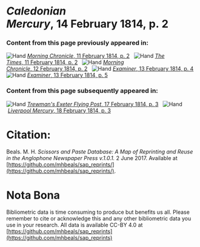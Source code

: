 # *Caledonian Mercury*, 14 February 1814, p. 2  
  
### Content from this page previously appeared in:  
![Hand](http://scissorsandpaste.net/wp-content/uploads/2017/06/smallhandpointer.png) [*Morning Chronicle*, 11 February 1814, p. 2](https://mhbeals.github.io/sap_html/Morning-Chronicle/Morning-Chronicle-11-February-1814-p-2)  
![Hand](http://scissorsandpaste.net/wp-content/uploads/2017/06/smallhandpointer.png) [*The Times*, 11 February 1814, p. 2](https://mhbeals.github.io/sap_html/The-Times/The-Times-11-February-1814-p-2)  
![Hand](http://scissorsandpaste.net/wp-content/uploads/2017/06/smallhandpointer.png) [*Morning Chronicle*, 12 February 1814, p. 2](https://mhbeals.github.io/sap_html/Morning-Chronicle/Morning-Chronicle-12-February-1814-p-2)  
![Hand](http://scissorsandpaste.net/wp-content/uploads/2017/06/smallhandpointer.png) [*Examiner*, 13 February 1814, p. 4](https://mhbeals.github.io/sap_html/Examiner/Examiner-13-February-1814-p-4)  
![Hand](http://scissorsandpaste.net/wp-content/uploads/2017/06/smallhandpointer.png) [*Examiner*, 13 February 1814, p. 5](https://mhbeals.github.io/sap_html/Examiner/Examiner-13-February-1814-p-5)  
  
### Content from this page subsequently appeared in:  
![Hand](http://scissorsandpaste.net/wp-content/uploads/2017/06/smallhandpointer.png) [*Trewman's Exeter Flying Post*, 17 February 1814, p. 3](https://mhbeals.github.io/sap_html/Trewman's-Exeter-Flying-Post/Trewman's-Exeter-Flying-Post-17-February-1814-p-3)  
![Hand](http://scissorsandpaste.net/wp-content/uploads/2017/06/smallhandpointer.png) [*Liverpool Mercury*, 18 February 1814, p. 3](https://mhbeals.github.io/sap_html/Liverpool-Mercury/Liverpool-Mercury-18-February-1814-p-3)  


# Citation: 

Beals. M. H. *Scissors and Paste Database: A Map of Reprinting and Reuse in the Anglophone Newspaper Press v.1.0.1.* 2 June 2017. Available at [https://github.com/mhbeals/sap_reprints/](https://github.com/mhbeals/sap_reprints/). 

# Nota Bona

Bibliometric data is time consuming to produce but benefits us all. Please remember to cite or acknowledge this and any other bibliometric data you use in your research. All data is available CC-BY 4.0 at [https://github.com/mhbeals/sap_reprints](https://github.com/mhbeals/sap_reprints)